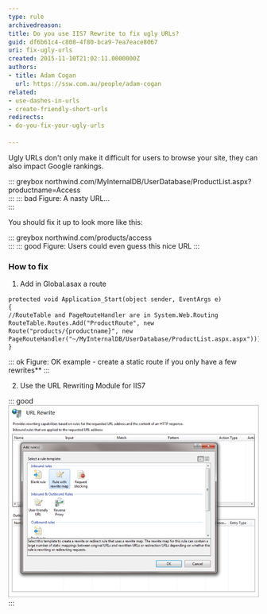 ```yaml
---
type: rule
archivedreason: 
title: Do you use IIS7 Rewrite to fix ugly URLs?
guid: df6b61c4-c808-4f80-bca9-7ea7eace8067
uri: fix-ugly-urls
created: 2015-11-10T21:02:11.0000000Z
authors:
- title: Adam Cogan
  url: https://ssw.com.au/people/adam-cogan
related: 
- use-dashes-in-urls
- create-friendly-short-urls
redirects:
- do-you-fix-your-ugly-urls

---
```


Ugly URLs don't only make it difficult for users to browse your site, they can also impact Google rankings.

<!--endintro-->

::: greybox
northwind.com/MyInternalDB/UserDatabase/ProductList.aspx?productname=Access  
:::
::: bad
Figure: A nasty URL...  
:::

You should fix it up to look more like this:

::: greybox
northwind.com/products/access  
:::
::: good
Figure: Users could even guess this nice URL
:::

### How to fix

1. Add in Global.asax a route

``` aspnet
protected void Application_Start(object sender, EventArgs e) 
{ 
//RouteTable and PageRouteHandler are in System.Web.Routing 
RouteTable.Routes.Add("ProductRoute", new Route("products/{productname}", new PageRouteHandler("~/MyInternalDB/UserDatabase/ProductList.aspx.aspx"))); 
}
```
::: ok
Figure: OK example - create a static route if you only have a few rewrites**
:::

2. Use the URL Rewriting Module for IIS7 

::: good  
![Figure: Good example - An IIS7 Rewrite is much easier to manage](IIS7Rewrite.jpg)  
:::
